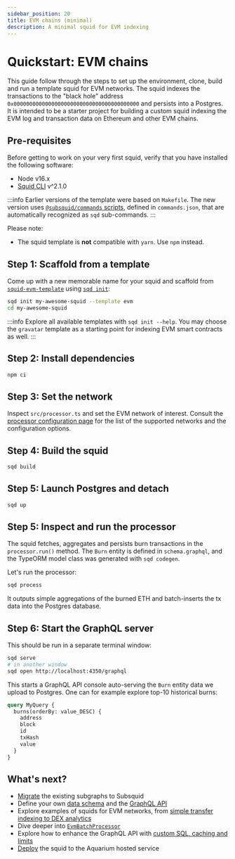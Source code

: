 ```yaml
---
sidebar_position: 20
title: EVM chains (minimal)
description: A minimal squid for EVM indexing
---
```


# Quickstart: EVM chains

This guide follow through the steps to set up the environment, clone, build and run a template squid for EVM networks. The squid indexes the transactions to the "black hole" address `0x0000000000000000000000000000000000000000` and persists into a Postgres. It is intended to be a starter project for building a custom squid indexing the EVM log and transaction data on Ethereum and other EVM chains.

## Pre-requisites

Before getting to work on your very first squid, verify that you have installed the following software: 

- Node v16.x
- [Squid CLI](/squid-cli) v^2.1.0

:::info
Earlier versions of the template were based on `Makefile`. The new version uses [`@subsquid/commands` scripts](https://github.com/subsquid/squid-sdk/tree/master/util/commands), defined in `commands.json`, that are automatically recognized as `sqd` sub-commands.
:::

Please note:
- The squid template is **not** compatible with `yarn`. Use `npm` instead.

## Step 1: Scaffold from a template

Come up with a new memorable name for your squid and scaffold from [`squid-evm-template`](https://github.com/subsquid/squid-evm-template)
using [`sqd init`](/squid-cli/init):

```bash
sqd init my-awesome-squid --template evm
cd my-awesome-squid
```

:::info
Explore all available templates with `sqd init --help`. You may choose the `gravatar` template as a starting point for indexing EVM smart contracts 
as well.
:::

##  Step 2: Install dependencies

```bash
npm ci
```

## Step 3: Set the network

Inspect `src/processor.ts` and set the EVM network of interest. Consult the [processor configuration page](/develop-a-squid/evm-processor/configuration) 
for the list of the supported networks and the configuration options. 

## Step 4: Build the squid

```bash
sqd build
```

## Step 5: Launch Postgres and detach

```bash
sqd up
```

## Step 5: Inspect and run the processor

 The squid fetches, aggregates and persists burn transactions in the `processor.run()` method. The `Burn` entity is defined in `schema.graphql`, and the TypeORM model class was generated with `sqd codegen`.

 Let's run the processor:

```bash
sqd process
```

It outputs simple aggregations of the burned ETH and batch-inserts the tx data into the Postgres database.

## Step 6: Start the GraphQL server

This should be run in a separate terminal window:

```bash
sqd serve
# in another window
sqd open http://localhost:4350/graphql
```

This starts a GraphQL API console auto-serving the `Burn` entity data we upload to Postgres. One can for example explore top-10 historical burns:

```graphql
query MyQuery { 
  burns(orderBy: value_DESC) {
    address
    block
    id
    txHash
    value
  }
}
```

## What's next?

- [Migrate](/migrate/migrate-subgraph) the existing subgraphs to Subsquid
- Define your own [data schema](/develop-a-squid/schema-file) and the [GraphQL API](/query-squid)
- Explore examples of squids for EVM networks, from [simple transfer indexing to DEX analytics](/develop-a-squid/examples)
- Dive deeper into [`EvmBatchProcessor`](/develop-a-squid/evm-processor)
- Explore how to enhance the GraphQL API with [custom SQL, caching and limits](/develop-a-squid/graphql-api)
- [Deploy](/deploy-squid) the squid to the Aquarium hosted service
